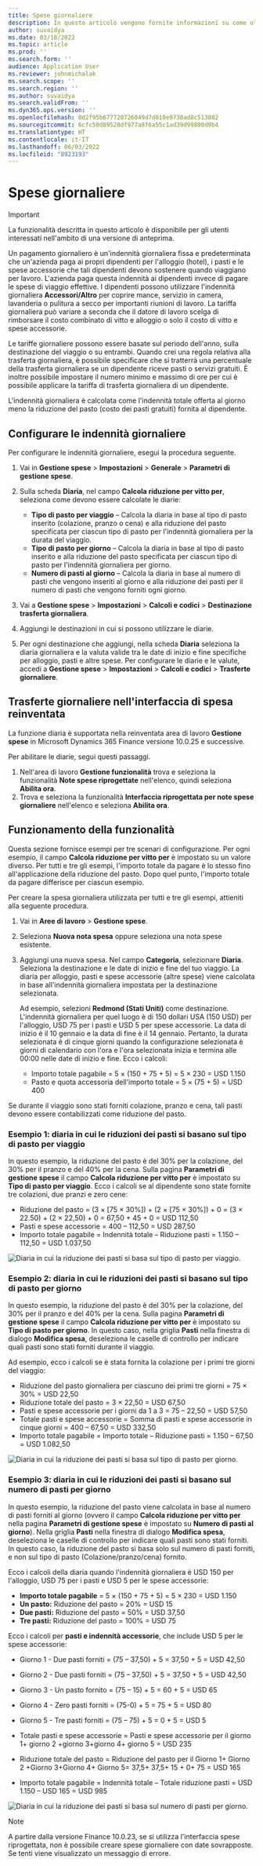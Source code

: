 ```yaml
---
title: Spese giornaliere
description: In questo articolo vengono fornite informazioni su come utilizzare le spese giornaliere.
author: suvaidya
ms.date: 03/18/2022
ms.topic: article
ms.prod: ''
ms.search.form: ''
audience: Application User
ms.reviewer: johnmichalak
ms.search.scope: ''
ms.search.region: ''
ms.author: suvaidya
ms.search.validFrom: ''
ms.dyn365.ops.version: ''
ms.openlocfilehash: 0d2f95b677720726049d7d010e9738ad8c513802
ms.sourcegitcommit: 6cfc50d89528df977a8f6a55c1ad39d99800d9b4
ms.translationtype: HT
ms.contentlocale: it-IT
ms.lasthandoff: 06/03/2022
ms.locfileid: "8923193"
---
```

# <a name="per-diem-expenses"></a>Spese giornaliere

> [!IMPORTANT] 
> La funzionalità descritta in questo articolo è disponibile per gli utenti interessati nell'ambito di una versione di anteprima.

Un pagamento giornaliero è un'indennità giornaliera fissa e predeterminata che un'azienda paga ai propri dipendenti per l'alloggio (hotel), i pasti e le spese accessorie che tali dipendenti devono sostenere quando viaggiano per lavoro. L'azienda paga questa indennità ai dipendenti invece di pagare le spese di viaggio effettive. I dipendenti possono utilizzare l'indennità giornaliera **Accessori/Altro** per coprire mance, servizio in camera, lavanderia o pulitura a secco per importanti riunioni di lavoro. La tariffa giornaliera può variare a seconda che il datore di lavoro scelga di rimborsare il costo combinato di vitto e alloggio o solo il costo di vitto e spese accessorie.

Le tariffe giornaliere possono essere basate sul periodo dell'anno, sulla destinazione del viaggio o su entrambi. Quando crei una regola relativa alla trasferta giornaliera, è possibile specificare che si tratterrà una percentuale della trasferta giornaliera se un dipendente riceve pasti o servizi gratuiti. È inoltre possibile impostare il numero minimo e massimo di ore per cui è possibile applicare la tariffa di trasferta giornaliera di un dipendente.

L'indennità giornaliera è calcolata come l'indennità totale offerta al giorno meno la riduzione del pasto (costo dei pasti gratuiti) fornita al dipendente.

## <a name="configure-per-diems"></a>Configurare le indennità giornaliere

Per configurare le indennità giornaliere, esegui la procedura seguente.

1. Vai in **Gestione spese** \> **Impostazioni** \> **Generale** \> **Parametri di gestione spese**.
2. Sulla scheda **Diaria**, nel campo **Calcola riduzione per vitto per**, seleziona come devono essere calcolate le diarie:

    - **Tipo di pasto per viaggio** – Calcola la diaria in base al tipo di pasto inserito (colazione, pranzo o cena) e alla riduzione del pasto specificata per ciascun tipo di pasto per l'indennità giornaliera per la durata del viaggio.
    - **Tipo di pasto per giorno** – Calcola la diaria in base al tipo di pasto inserito e alla riduzione del pasto specificata per ciascun tipo di pasto per l'indennità giornaliera per giorno.
    - **Numero di pasti al giorno** – Calcola la diaria in base al numero di pasti che vengono inseriti al giorno e alla riduzione dei pasti per il numero di pasti che vengono forniti ogni giorno.

3. Vai a **Gestione spese** \> **Impostazioni** \> **Calcoli e codici** \> **Destinazione trasferta giornaliera**.
4. Aggiungi le destinazioni in cui si possono utilizzare le diarie.
5. Per ogni destinazione che aggiungi, nella scheda **Diaria** seleziona la diaria giornaliera e la valuta valide tra le date di inizio e fine specifiche per alloggio, pasti e altre spese. Per configurare le diarie e le valute, accedi a **Gestione spese** \> **Impostazioni** \> **Calcoli e codici** \> **Trasferte giornaliere**.

## <a name="per-diems-in-the-reimagined-expense-interface"></a>Trasferte giornaliere nell'interfaccia di spesa reinventata

La funzione diaria è supportata nella reinventata area di lavoro **Gestione spese** in Microsoft Dynamics 365 Finance versione 10.0.25 e successive.

Per abilitare le diarie, segui questi passaggi.

1. Nell'area di lavoro **Gestione funzionalità** trova e seleziona la funzionalità **Note spese riprogettate** nell'elenco, quindi seleziona **Abilita ora**.
2. Trova e seleziona la funzionalità **Interfaccia riprogettata per note spese giornaliere** nell'elenco e seleziona **Abilita ora**.

## <a name="how-the-feature-works"></a>Funzionamento della funzionalità

Questa sezione fornisce esempi per tre scenari di configurazione. Per ogni esempio, il campo **Calcola riduzione per vitto per** è impostato su un valore diverso. Per tutti e tre gli esempi, l'importo totale da pagare è lo stesso fino all'applicazione della riduzione del pasto. Dopo quel punto, l'importo totale da pagare differisce per ciascun esempio.

Per creare la spesa giornaliera utilizzata per tutti e tre gli esempi, attieniti alla seguente procedura.

1. Vai in **Aree di lavoro** \> **Gestione spese**.
2. Seleziona **Nuova nota spesa** oppure seleziona una nota spese esistente.
3. Aggiungi una nuova spesa. Nel campo **Categoria**, selezionare **Diaria**. Seleziona la destinazione e le date di inizio e fine del tuo viaggio. La diaria per alloggio, pasti e spese accessorie (altre spese) viene calcolata in base all'indennità giornaliera impostata per la destinazione selezionata.

    Ad esempio, selezioni **Redmond (Stati Uniti)** come destinazione. L'indennità giornaliera per quel luogo è di 150 dollari USA (150 USD) per l'alloggio, USD 75 per i pasti e USD 5 per spese accessorie. La data di inizio è il 10 gennaio e la data di fine è il 14 gennaio. Pertanto, la durata selezionata è di cinque giorni quando la configurazione selezionata è giorni di calendario con l'ora e l'ora selezionata inizia e termina alle 00:00 nelle date di inizio e fine. Ecco i calcoli:

    - Importo totale pagabile = 5 × (150 + 75 + 5) = 5 × 230 = USD 1.150
    - Pasto e quota accessoria dell'importo totale = 5 × (75 + 5) = USD 400

Se durante il viaggio sono stati forniti colazione, pranzo e cena, tali pasti devono essere contabilizzati come riduzione del pasto.

### <a name="example-1-per-diem-where-meal-reductions-are-based-on-meal-type-per-trip"></a>Esempio 1: diaria in cui le riduzioni dei pasti si basano sul tipo di pasto per viaggio

In questo esempio, la riduzione del pasto è del 30% per la colazione, del 30% per il pranzo e del 40% per la cena. Sulla pagina **Parametri di gestione spese** il campo **Calcola riduzione per vitto per** è impostato su **Tipo di pasto per viaggio**. Ecco i calcoli se al dipendente sono state fornite tre colazioni, due pranzi e zero cene:

- Riduzione del pasto = (3 × \[75 × 30%\]) + (2 × \[75 × 30%\]) + 0 = (3 × 22.50) + (2 × 22,50) + 0 = 67,50 + 45 + 0 = USD 112,50
- Pasti e spese accessorie = 400 – 112,50 = USD 287,50
- Importo totale pagabile = Indennità totale – Riduzione pasti = 1.150 – 112,50 = USD 1.037,50

![Diaria in cui la riduzione dei pasti si basa sul tipo di pasto per viaggio.](media/1-meal-type-per-trip.png)

### <a name="example-2-per-diem-where-meal-reductions-are-based-on-meal-type-per-day"></a>Esempio 2: diaria in cui le riduzioni dei pasti si basano sul tipo di pasto per giorno

In questo esempio, la riduzione del pasto è del 30% per la colazione, del 30% per il pranzo e del 40% per la cena. Sulla pagina **Parametri di gestione spese** il campo **Calcola riduzione per vitto per** è impostato su **Tipo di pasto per giorno**. In questo caso, nella griglia **Pasti** nella finestra di dialogo **Modifica spesa**, deseleziona le caselle di controllo per indicare quali pasti sono stati forniti durante il viaggio.

Ad esempio, ecco i calcoli se è stata fornita la colazione per i primi tre giorni del viaggio:

- Riduzione del pasto giornaliera per ciascuno dei primi tre giorni = 75 × 30% = USD 22,50
- Riduzione totale del pasto = 3 × 22,50 = USD 67,50
- Pasti e spese accessorie per i giorni da 1 a 3 = 75 – 22,50 = USD 57,50
- Totale pasti e spese accessorie = Somma di pasti e spese accessorie in cinque giorni = 400 – 67,50 = USD 332,50
- Importo totale pagabile = Importo totale – Riduzione pasti = 1.150 – 67,50 = USD 1.082,50

![Diaria in cui la riduzione dei pasti si basa sul tipo di pasto per giorno.](media/2-meal-type-per-day.png)

### <a name="example-3-per-diem-where-meal-reductions-are-based-on-number-of-meals-per-day"></a>Esempio 3: diaria in cui le riduzioni dei pasti si basano sul numero di pasti per giorno

In questo esempio, la riduzione del pasto viene calcolata in base al numero di pasti forniti al giorno (ovvero il campo **Calcola riduzione per vitto per** nella pagina **Parametri di gestione spese** è impostato su **Numero di pasti al giorno**). Nella griglia **Pasti** nella finestra di dialogo **Modifica spesa**, deseleziona le caselle di controllo per indicare quali pasti sono stati forniti.
In questo caso, la riduzione del pasto si basa solo sul numero di pasti forniti, e non sul tipo di pasto (Colazione/pranzo/cena) fornito.

Ecco i calcoli della diaria quando l'indennità giornaliera è USD 150 per l'alloggio, USD 75 per i pasti e USD 5 per le spese accessorie:

- **Importo totale pagabile** = 5 × (150 + 75 + 5) = 5 × 230 = USD 1.150
- **Un pasto:** Riduzione del pasto = 20% = USD 15
- **Due pasti:** Riduzione del pasto = 50% = USD 37,50
- **Tre pasti:** Riduzione del pasto = 100% = USD 75

Ecco i calcoli per **pasti e indennità accessorie**, che include USD 5 per le spese accessorie:

- Giorno 1 - Due pasti forniti = (75 – 37,50) + 5 = 37,50 + 5 = USD 42,50
- Giorno 2 - Due pasti forniti = (75 – 37,50) + 5 = 37,50 + 5 = USD 42,50
- Giorno 3 - Un pasto fornito = (75 – 15) + 5 = 60 + 5 = USD 65
- Giorno 4 - Zero pasti forniti = (75-0) + 5 = 75 + 5 = USD 80
- Giorno 5 - Tre pasti forniti = (75 – 75) + 5 = 0 + 5 = USD 5

- Totale pasti e spese accessorie = Pasti e spese accessorie per il giorno 1+ giorno 2 +giorno 3+giorno 4+ giorno 5 = USD 235
- Riduzione totale del pasto = Riduzione del pasto per il Giorno 1+ Giorno 2 +Giorno 3+Giorno 4+ Giorno 5= 37,5+ 37,5+ 15 + 0+ 75 = USD 165
- Importo totale pagabile = Indennità totale – Totale riduzione pasti = USD 1.150 – USD 165 = USD 985

![Diaria in cui la riduzione dei pasti si basa sul numero di pasti per giorno.](media/3-number-of-meals-per-day.png)

> [!NOTE]
> A partire dalla versione Finance 10.0.23, se si utilizza l'interfaccia spese riprogettata, non è possibile creare spese giornaliere con date sovrapposte. Se tenti viene visualizzato un messaggio di errore.
